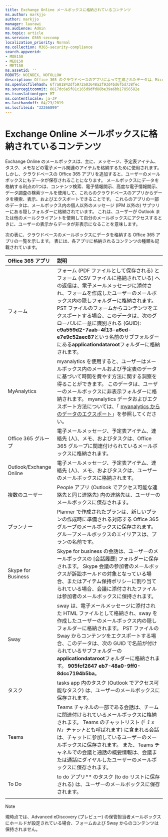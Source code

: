 ```yaml
---
title: Exchange Online メールボックスに格納されているコンテンツ
ms.author: markjjo
author: markjjo
manager: laurawi
ms.audience: Admin
ms.topic: article
ms.service: O365-seccomp
localization_priority: Normal
ms.collection: M365-security-compliance
search.appverid:
- MOE150
- MED150
- MET150
ms.assetid: ''
ROBOTS: NOINDEX, NOFOLLOW
description: Office 365 のクラウドベースのアプリによって生成されたデータは、Microsoft クラウド内のユーザーの Exchange Online メールボックスに格納されます。
ms.openlocfilehash: 6f7a81842df5972a03648a2f93d4bd6fbd738fec
ms.sourcegitcommit: 0017dc6a5f81c165d9dfd88be39a6bb17856582e
ms.translationtype: MT
ms.contentlocale: ja-JP
ms.lasthandoff: 04/23/2019
ms.locfileid: "32266899"
---
```

# <a name="content-stored-in-exchange-online-mailboxes"></a>Exchange Online メールボックスに格納されているコンテンツ

Exchange Online のメールボックスは、主に、メッセージ、予定表アイテム、タスク、メモなどの電子メール関連のアイテムを格納するために使用されます。 しかし、クラウドベースの Office 365 アプリを追加すると、ユーザーのメールボックスにもデータが保存されることになります。 メールボックスにデータを格納する利点の1つは、コンテンツ検索、電子情報開示、高度な電子情報開示、データ調査の検索ツールを使用して、これらのクラウドベースのアプリからデータを検索、表示、およびエクスポートできることです。 これらのアプリの一部のデータは、メールボックス内の個人以外のメッセージ (IPM 以外の) サブツリーにある隠しフォルダーに格納されています。 これは、ユーザーが Outlook または他のメールクライアントを使用して自分のメールボックスにアクセスするときに、ユーザーの表示からデータが非表示になることを意味します。

次の表に、クラウドベースのメールボックスにデータを格納する Office 365 アプリの一覧を示します。 表には、各アプリに格納されるコンテンツの種類も記載されています。

|Office 365 アプリ  |説明  |
|:---------|:---------|
|フォーム     <br/> |フォーム (PDF ファイルとして保存される) とフォーム (CSV ファイルに格納されている) への返信は、電子メールメッセージに添付され、フォームを作成したユーザーのメールボックス内の隠しフォルダーに格納されます。 PST ファイルのフォームからコンテンツをエクスポートする場合、このデータは、次のグローバルに一意に識別される (GUID): **c9a559d2-7aab-4f13-a6ed-e7e9c52aec87**という名前のサブフォルダーにある**applicationdataroot**フォルダーに格納されます。        <br/> |
|MyAnalytics    <br/> |   myanalytics を使用すると、ユーザーはメールボックス内のメールおよび予定表のデータに基づいて時間を費やす方法に関する洞察を得ることができます。 このデータは、ユーザーのメールボックスに非表示フォルダーに格納されます。 myanalytics データおよびエクスポート方法については、「 [myanalytics からのデータのエクスポート](manage-gdpr-data-subject-requests-with-the-dsr-case-tool.md#exporting-data-from-myanalytics-and-the-office-roaming-service)」を参照してください。      <br/> |
|Office 365 グループ    <br/>|  電子メールメッセージ、予定表アイテム、連絡先 (人)、メモ、およびタスクは、Office 365 グループに関連付けられているメールボックスに格納されます。       <br/> |
|Outlook/Exchange Online<br/>|  電子メールメッセージ、予定表アイテム、連絡先 (人)、メモ、およびタスクは、ユーザーのメールボックスに格納されます。       <br/> |
|複数のユーザー    <br/> |  People アプリ (Outlook でアクセス可能な連絡先と同じ連絡先) 内の連絡先は、ユーザーのメールボックスに保存されます。      <br/> |
|プランナー     <br/> |   Planner で作成されたプランは、新しいプランの作成時に準備される対応する Office 365 グループのメールボックスに保存されます。 グループメールボックスのエイリアスは、プランの名前です。      <br/> |
|Skype for Business    <br/>  | Skype for business の会話は、ユーザーのメールボックスの [会話履歴] フォルダーに保存されます。 Skype 会議の参加者のメールボックスが訴訟ホールドの対象となっている場合、またはアイテム保持ポリシーに割り当てられている場合、会議に添付されたファイルは参加者のメールボックスに保持されます。         <br/> |
|Sway     <br/> |  sway は、電子メールメッセージに添付された HTML ファイルとして格納され、sway を作成したユーザーのメールボックス内の隠しフォルダーに格納されます。 PST ファイルの Sway からコンテンツをエクスポートする場合、このデータは、次の GUID で名前が付けられているサブフォルダーの**applicationdataroot**フォルダーに格納されます。 **905fcf2647 eb7-48a0-9ff0-8dcc7194b5ba**。       <br/> |
|タスク    <br/> |  tasks app 内のタスク (Outlook でアクセス可能なタスク) は、ユーザーのメールボックスに保存されます。       <br/> |
|Teams    <br/>  |Teams チャネルの一部である会話は、チームに関連付けられているメールボックスに格納されます。 Teams のチャットリスト (「 *1 x N」チャット*とも呼ばれます) に含まれる会話は、チャットに参加しているユーザーのメールボックスに保存されます。 また、Teams チャネルでの会議と通話の概要情報は、会議または通話にダイヤルしたユーザーのメールボックスに保存されます。 <br/> | 
|To Do  <br/> | to do アプリ** のタスク (to do リストに保存される) は、ユーザーのメールボックスに保存されます。        <br/> |
||||

> [!NOTE]
> 現時点では、Advanced eDiscovery (プレビュー) の保管担当者メールボックスにホールドが設定されている場合、フォームおよび Sway からのコンテンツは保持されません。 